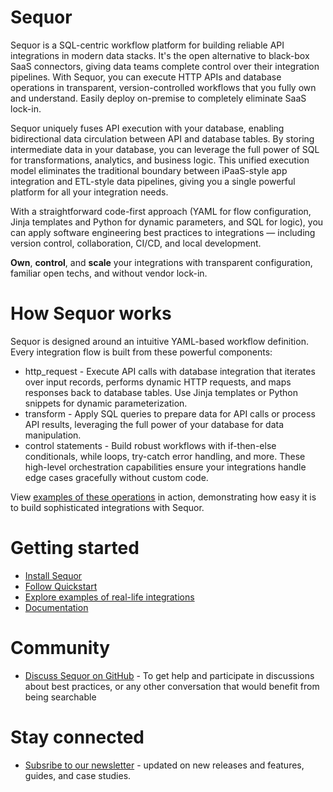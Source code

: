 # Sequor
Sequor is a SQL-centric workflow platform for building reliable API integrations in modern data stacks. It's the open alternative to black-box SaaS connectors, giving data teams complete control over their integration pipelines. With Sequor, you can execute HTTP APIs and database operations in transparent, version-controlled workflows that you fully own and understand. Easily deploy on-premise to completely eliminate SaaS lock-in.

Sequor uniquely fuses API execution with your database, enabling bidirectional data circulation between API and database tables. By storing intermediate data in your database, you can leverage the full power of SQL for transformations, analytics, and business logic. This unified execution model eliminates the traditional boundary between iPaaS-style app integration and ETL-style data pipelines, giving you a single powerful platform for all your integration needs.

With a straightforward code-first approach (YAML for flow configuration, Jinja templates and Python for dynamic parameters, and SQL for logic), you can apply software engineering best practices to integrations — including version control, collaboration, CI/CD, and local development. 

**Own**, **control**, and **scale** your integrations with transparent configuration, familiar open techs, and without vendor lock-in.

# How Sequor works
Sequor is designed around an intuitive YAML-based workflow definition. Every integration  flow is built from these powerful components:

* http_request - Execute API calls with database integration that iterates over input records, performs dynamic HTTP requests, and maps responses back to database tables. Use Jinja templates or Python snippets for dynamic parameterization.
* transform - Apply SQL queries to prepare data for API calls or process API results, leveraging the full power of your database for data manipulation.
* control statements - Build robust workflows with if-then-else conditionals, while loops, try-catch error handling, and more. These high-level orchestration capabilities ensure your integrations handle edge cases gracefully without custom code.

View [examples of these operations](https://sequor.dev/#example-snippets) in action, demonstrating how easy it is to build sophisticated integrations with Sequor.

# Getting started
* [Install Sequor](https://docs.sequor.dev/getting-started/installation)
* [Follow Quickstart](https://docs.sequor.dev/getting-started/quickstart)
* [Explore examples of real-life integrations](https://github.com/paloaltodatabases/sequor-integrations)
* [Documentation](https://docs.sequor.dev/)

# Community
* [Discuss Sequor on GitHub](https://github.com/paloaltodatabases/sequor/discussions) - To get help and participate in discussions about best practices, or any other conversation that would benefit from being searchable

# Stay connected
* [Subsribe to our newsletter](https://buttondown.com/sequor) -  updated on new releases and features, guides, and case studies.






  
